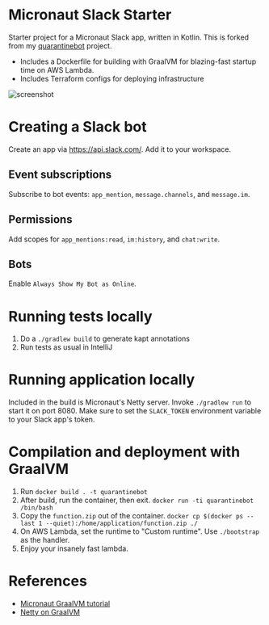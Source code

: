 # Micronaut Slack Starter

Starter project for a Micronaut Slack app, written in Kotlin. This is forked from my [quarantinebot](https://github.com/davidmerrick/quarantinebot) project.

* Includes a Dockerfile for building with GraalVM for blazing-fast startup time on AWS Lambda.
* Includes Terraform configs for deploying infrastructure

![screenshot](img/screenshot.png)

# Creating a Slack bot

Create an app via https://api.slack.com/. Add it to your workspace.

## Event subscriptions

Subscribe to bot events: `app_mention`, `message.channels`, and `message.im`.

## Permissions

Add scopes for `app_mentions:read`, `im:history`, and `chat:write`.

## Bots

Enable `Always Show My Bot as Online`.

# Running tests locally

1. Do a `./gradlew build` to generate kapt annotations
2. Run tests as usual in IntelliJ

# Running application locally

Included in the build is Micronaut's Netty server.
Invoke `./gradlew run` to start it on port 8080. 
Make sure to set the `SLACK_TOKEN` environment variable to your Slack app's token.

# Compilation and deployment with GraalVM

1. Run `docker build . -t quarantinebot`
2. After build, run the container, then exit. `docker run -ti quarantinebot /bin/bash`
3. Copy the `function.zip` out of the container. `docker cp $(docker ps --last 1 --quiet):/home/application/function.zip ./`
4. On AWS Lambda, set the runtime to "Custom runtime". Use `./bootstrap` as the handler.
5. Enjoy your insanely fast lambda.

# References

* [Micronaut GraalVM tutorial](https://guides.micronaut.io/micronaut-function-graalvm-aws-lambda-gateway/guide/index.html)
* [Netty on GraalVM](https://medium.com/graalvm/instant-netty-startup-using-graalvm-native-image-generation-ed6f14ff7692)

